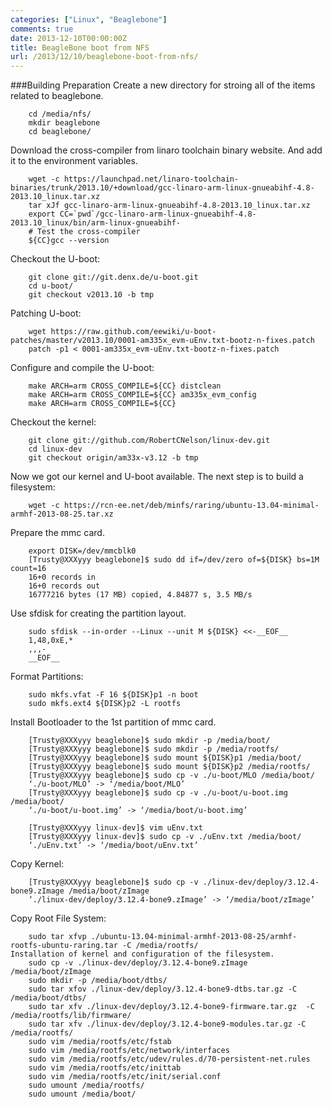 ```yaml
---
categories: ["Linux", "Beaglebone"]
comments: true
date: 2013-12-10T00:00:00Z
title: BeagleBone boot from NFS
url: /2013/12/10/beaglebone-boot-from-nfs/
---
```


###Building Preparation
Create a new directory for stroing all of the items related to beaglebone. 

```
	cd /media/nfs/
	mkdir beaglebone
	cd beaglebone/

```
Download the cross-compiler from linaro toolchain binary website. And add it to the environment variables. 

```
	wget -c https://launchpad.net/linaro-toolchain-binaries/trunk/2013.10/+download/gcc-linaro-arm-linux-gnueabihf-4.8-2013.10_linux.tar.xz
	tar xJf gcc-linaro-arm-linux-gnueabihf-4.8-2013.10_linux.tar.xz
	export CC=`pwd`/gcc-linaro-arm-linux-gnueabihf-4.8-2013.10_linux/bin/arm-linux-gnueabihf-
	# Test the cross-compiler
	${CC}gcc --version

```
Checkout the U-boot:

```
	git clone git://git.denx.de/u-boot.git
	cd u-boot/
	git checkout v2013.10 -b tmp

```
Patching U-boot:

```
	wget https://raw.github.com/eewiki/u-boot-patches/master/v2013.10/0001-am335x_evm-uEnv.txt-bootz-n-fixes.patch
	patch -p1 < 0001-am335x_evm-uEnv.txt-bootz-n-fixes.patch

```
Configure and compile the U-boot:

```
	make ARCH=arm CROSS_COMPILE=${CC} distclean
	make ARCH=arm CROSS_COMPILE=${CC} am335x_evm_config
	make ARCH=arm CROSS_COMPILE=${CC}

```
Checkout the kernel:

```
	git clone git://github.com/RobertCNelson/linux-dev.git
	cd linux-dev
	git checkout origin/am33x-v3.12 -b tmp

```
Now we got our kernel and U-boot available. The next step is to build a filesystem:

```
	wget -c https://rcn-ee.net/deb/minfs/raring/ubuntu-13.04-minimal-armhf-2013-08-25.tar.xz

```

Prepare the mmc card. 

```
	export DISK=/dev/mmcblk0
	[Trusty@XXXyyy beaglebone]$ sudo dd if=/dev/zero of=${DISK} bs=1M count=16
	16+0 records in
	16+0 records out
	16777216 bytes (17 MB) copied, 4.84877 s, 3.5 MB/s 

```
Use sfdisk for creating the partition layout.

```
	sudo sfdisk --in-order --Linux --unit M ${DISK} <<-__EOF__
	1,48,0xE,*
	,,,-
	__EOF__

```
Format Partitions:

```
	sudo mkfs.vfat -F 16 ${DISK}p1 -n boot
	sudo mkfs.ext4 ${DISK}p2 -L rootfs

```
Install Bootloader to the 1st partition of mmc card. 

```
	[Trusty@XXXyyy beaglebone]$ sudo mkdir -p /media/boot/
	[Trusty@XXXyyy beaglebone]$ sudo mkdir -p /media/rootfs/
	[Trusty@XXXyyy beaglebone]$ sudo mount ${DISK}p1 /media/boot/
	[Trusty@XXXyyy beaglebone]$ sudo mount ${DISK}p2 /media/rootfs/
	[Trusty@XXXyyy beaglebone]$ sudo cp -v ./u-boot/MLO /media/boot/
	‘./u-boot/MLO’ -> ‘/media/boot/MLO’
	[Trusty@XXXyyy beaglebone]$ sudo cp -v ./u-boot/u-boot.img /media/boot/
	‘./u-boot/u-boot.img’ -> ‘/media/boot/u-boot.img’

	[Trusty@XXXyyy linux-dev]$ vim uEnv.txt
	[Trusty@XXXyyy linux-dev]$ sudo cp -v ./uEnv.txt /media/boot/
	‘./uEnv.txt’ -> ‘/media/boot/uEnv.txt’

```

Copy Kernel:

```
	[Trusty@XXXyyy beaglebone]$ sudo cp -v ./linux-dev/deploy/3.12.4-bone9.zImage /media/boot/zImage
	‘./linux-dev/deploy/3.12.4-bone9.zImage’ -> ‘/media/boot/zImage’

```
Copy Root File System:

```
	sudo tar xfvp ./ubuntu-13.04-minimal-armhf-2013-08-25/armhf-rootfs-ubuntu-raring.tar -C /media/rootfs/
Installation of kernel and configuration of the filesystem.
	sudo cp -v ./linux-dev/deploy/3.12.4-bone9.zImage /media/boot/zImage
	sudo mkdir -p /media/boot/dtbs/
	sudo tar xfov ./linux-dev/deploy/3.12.4-bone9-dtbs.tar.gz -C /media/boot/dtbs/
	sudo tar xfv ./linux-dev/deploy/3.12.4-bone9-firmware.tar.gz  -C /media/rootfs/lib/firmware/
	sudo tar xfv ./linux-dev/deploy/3.12.4-bone9-modules.tar.gz -C /media/rootfs/
	sudo vim /media/rootfs/etc/fstab
	sudo vim /media/rootfs/etc/network/interfaces 
	sudo vim /media/rootfs/etc/udev/rules.d/70-persistent-net.rules
	sudo vim /media/rootfs/etc/inittab
	sudo vim /media/rootfs/etc/init/serial.conf
	sudo umount /media/rootfs/
	sudo umount /media/boot/

```


